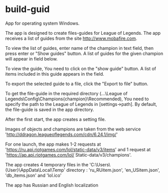 # build-guid
App for operating system Windows.

The app is designed to create files-guides for League of Legends.
The app receives a list of guides from the site http://www.mobafire.com.

To view the list of guides, enter name of the champion in text field, then press enter or "Show guides" button.
A list of guides for the given champion will appear in field below.

To view the guide, You need to click on the "show guide" button.
A list of items included in this guide appears in the field.

To export the selected guide to a file, click the "Export to file" button.

To get the file-guide in the required directory
(...\League of Legends\Config\Champions\{champion}\Recommended\),
You need to specify the path to the League of Legends in [settings->path].
By default, the file-guide is saved in the app directory.

After the first start, the app creates a setting file.

Images of objects and champions are taken from the web service 'http://ddragon.leagueoflegends.com/cdn/6.24.1/img/'

For one launch, the app makes 1-2 requests at 'https://ru.api.riotgames.com/lol/static-data/v3/items'
and 1 request at 'https://ap.api.riotgames.com/lol/ Static-data/v3/champions'.

The app creates 4 temporary files in the 'C:\Users\\{User}\AppData\Local\Temp' directory : 'ru_RUitem.json', 'en_USitem.json', 'db_items.json' and 'lol.ico'

The app has Russian and English localization
